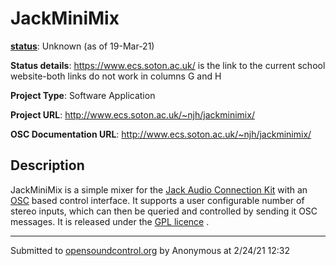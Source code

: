 # JackMiniMix

**[status](../implementation-status.html)**: Unknown (as of 19-Mar-21)

**Status details**: 
https://www.ecs.soton.ac.uk/ is the link to the current school website-both links do not work in columns G and H

**Project Type**: Software Application

**Project URL**: <http://www.ecs.soton.ac.uk/~njh/jackminimix/>

**OSC Documentation URL**: <http://www.ecs.soton.ac.uk/~njh/jackminimix/>

## Description

JackMiniMix is a simple mixer for the [Jack Audio Connection Kit](http://jackit.sourceforge.net/) with an [OSC](http://www.opensoundcontrol.org/) based control interface. It supports a user configurable number of stereo inputs, which can then be queried and controlled by sending it OSC messages. It is released under the [GPL licence](http://www.gnu.org/copyleft/gpl.html) .

---
Submitted to [opensoundcontrol.org](https://opensoundcontrol.org) by Anonymous at 2/24/21 12:32
